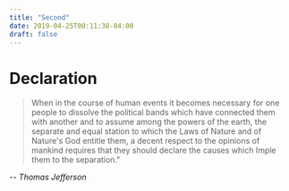 ```yaml
---
title: "Second"
date: 2019-04-25T00:11:38-04:00
draft: false
---
```


# Declaration

> When in the course of human events it becomes necessary for one people to dissolve the political bands 
> which have connected them with another and to assume among the powers of the earth, the separate and equal station
> to which the Laws of Nature and of Nature's God entitle them, a decent respect to the opinions of mankind
> requires that they should declare the causes which Imple them to the separation."

 -- *Thomas Jefferson*
